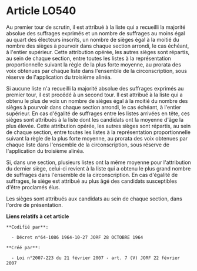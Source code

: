 # Article LO540

Au premier tour de scrutin, il est attribué à la liste qui a recueilli la majorité absolue des suffrages exprimés et un
nombre de suffrages au moins égal au quart des électeurs inscrits, un nombre de sièges égal à la moitié du nombre des sièges
à pourvoir dans chaque section arrondi, le cas échéant, à l'entier supérieur. Cette attribution opérée, les autres sièges
sont répartis, au sein de chaque section, entre toutes les listes à la représentation proportionnelle suivant la règle de la
plus forte moyenne, au prorata des voix obtenues par chaque liste dans l'ensemble de la circonscription, sous réserve de
l'application du troisième alinéa.

Si aucune liste n'a recueilli la majorité absolue des suffrages exprimés au premier tour, il est procédé à un second tour. Il
est attribué à la liste qui a obtenu le plus de voix un nombre de sièges égal à la moitié du nombre des sièges à pourvoir
dans chaque section arrondi, le cas échéant, à l'entier supérieur. En cas d'égalité de suffrages entre les listes arrivées en
tête, ces sièges sont attribués à la liste dont les candidats ont la moyenne d'âge la plus élevée. Cette attribution opérée,
les autres sièges sont répartis, au sein de chaque section, entre toutes les listes à la représentation proportionnelle
suivant la règle de la plus forte moyenne, au prorata des voix obtenues par chaque liste dans l'ensemble de la
circonscription, sous réserve de l'application du troisième alinéa.

Si, dans une section, plusieurs listes ont la même moyenne pour l'attribution du dernier siège, celui-ci revient à la liste
qui a obtenu le plus grand nombre de suffrages dans l'ensemble de la circonscription. En cas d'égalité de suffrages, le siège
est attribué au plus âgé des candidats susceptibles d'être proclamés élus.

Les sièges sont attribués aux candidats au sein de chaque section, dans l'ordre de présentation.

**Liens relatifs à cet article**

	**Codifié par**:

	  - Décret n°64-1086 1964-10-27 JORF 28 OCTOBRE 1964

	**Créé par**:

	  - Loi n°2007-223 du 21 février 2007 - art. 7 (V) JORF 22 février 2007
